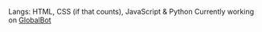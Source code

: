 Langs: HTML, CSS (if that counts), JavaScript & Python
Currently working on [GlobalBot](https://global-bot.xyz)
